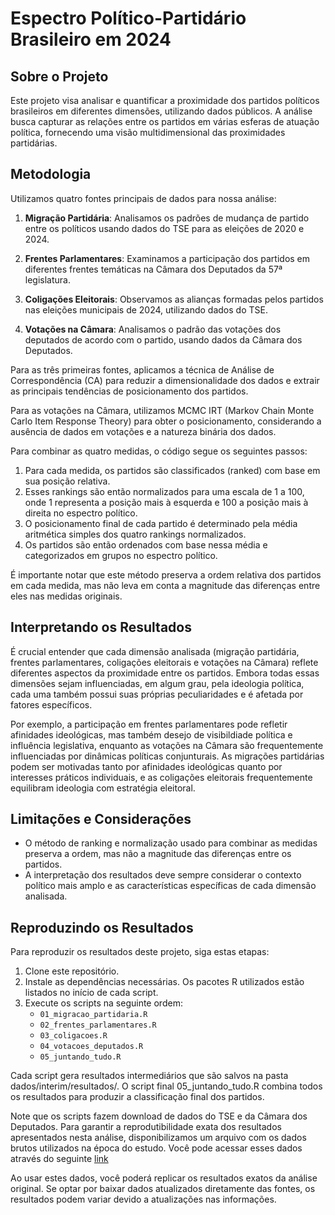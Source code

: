 # Espectro Político-Partidário Brasileiro em 2024

## Sobre o Projeto

Este projeto visa analisar e quantificar a proximidade dos partidos políticos brasileiros em diferentes dimensões, utilizando dados públicos. A análise busca capturar as relações entre os partidos em várias esferas de atuação política, fornecendo uma visão multidimensional das proximidades partidárias.

## Metodologia

Utilizamos quatro fontes principais de dados para nossa análise:

1. **Migração Partidária**: Analisamos os padrões de mudança de partido entre os políticos usando dados do TSE para as eleições de 2020 e 2024.

2. **Frentes Parlamentares**: Examinamos a participação dos partidos em diferentes frentes temáticas na Câmara dos Deputados da 57ª legislatura.

3. **Coligações Eleitorais**: Observamos as alianças formadas pelos partidos nas eleições municipais de 2024, utilizando dados do TSE.

4. **Votações na Câmara**: Analisamos o padrão das votações dos deputados de acordo com o partido, usando dados da Câmara dos Deputados.

Para as três primeiras fontes, aplicamos a técnica de Análise de Correspondência (CA) para reduzir a dimensionalidade dos dados e extrair as principais tendências de posicionamento dos partidos.

Para as votações na Câmara, utilizamos MCMC IRT (Markov Chain Monte Carlo Item Response Theory) para obter o posicionamento, considerando a ausência de dados em votações e a natureza binária dos dados.

Para combinar as quatro medidas, o código segue os seguintes passos:

1. Para cada medida, os partidos são classificados (ranked) com base em sua posição relativa.
2. Esses rankings são então normalizados para uma escala de 1 a 100, onde 1 representa a posição mais à esquerda e 100 a posição mais à direita no espectro político.
3. O posicionamento final de cada partido é determinado pela média aritmética simples dos quatro rankings normalizados.
4. Os partidos são então ordenados com base nessa média e categorizados em grupos no espectro político.

É importante notar que este método preserva a ordem relativa dos partidos em cada medida, mas não leva em conta a magnitude das diferenças entre eles nas medidas originais.

## Interpretando os Resultados

É crucial entender que cada dimensão analisada (migração partidária, frentes parlamentares, coligações eleitorais e votações na Câmara) reflete diferentes aspectos da proximidade entre os partidos. Embora todas essas dimensões sejam influenciadas, em algum grau, pela ideologia política, cada uma também possui suas próprias peculiaridades e é afetada por fatores específicos.

Por exemplo, a participação em frentes parlamentares pode refletir afinidades ideológicas, mas também desejo de visibildiade política e influência legislativa, enquanto as votações na Câmara são frequentemente influenciadas por dinâmicas políticas conjunturais. As migrações partidárias podem ser motivadas tanto por afinidades ideológicas quanto por interesses práticos individuais, e as coligações eleitorais frequentemente equilibram ideologia com estratégia eleitoral.


## Limitações e Considerações

- O método de ranking e normalização usado para combinar as medidas preserva a ordem, mas não a magnitude das diferenças entre os partidos.
- A interpretação dos resultados deve sempre considerar o contexto político mais amplo e as características específicas de cada dimensão analisada.

## Reproduzindo os Resultados

Para reproduzir os resultados deste projeto, siga estas etapas:

1. Clone este repositório.
2. Instale as dependências necessárias. Os pacotes R utilizados estão listados no início de cada script.
3. Execute os scripts na seguinte ordem:
   - `01_migracao_partidaria.R`
   - `02_frentes_parlamentares.R`
   - `03_coligacoes.R`
   - `04_votacoes_deputados.R`
   - `05_juntando_tudo.R`

Cada script gera resultados intermediários que são salvos na pasta dados/interim/resultados/. O script final 05_juntando_tudo.R combina todos os resultados para produzir a classificação final dos partidos.

Note que os scripts fazem download de dados do TSE e da Câmara dos Deputados. Para garantir a reprodutibilidade exata dos resultados apresentados nesta análise, disponibilizamos um arquivo com os dados brutos utilizados na época do estudo. Você pode acessar esses dados através do seguinte [link](https://drive.google.com/file/d/1qubWwJqNr-iVjsXErnzn3DlgSTw_J1mn/view?usp=drive_link)


Ao usar estes dados, você poderá replicar os resultados exatos da análise original. Se optar por baixar dados atualizados diretamente das fontes, os resultados podem variar devido a atualizações nas informações.
